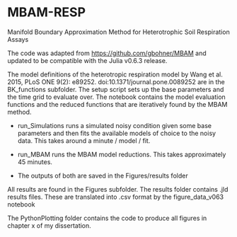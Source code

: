 # MBAM-RESP
Manifold Boundary Approximation Method for Heterotrophic Soil Respiration Assays

The code was adapted from https://github.com/gbohner/MBAM and updated to be compatible with the Julia v0.6.3 release.

The model definitions of the heterotropic respiration model by Wang et al. 2015, PLoS ONE 9(2): e89252.
doi:10.1371/journal.pone.0089252 are in the BK_functions subfolder. The setup script sets up the base parameters and the time grid to evaluate over. The notebook contains the model evaluation functions and the reduced functions that are iteratively found by the MBAM method.

* run_Simulations runs a simulated noisy condition given some base parameters and then fits the available models of choice to the noisy data. This takes around a minute / model / fit.

* run_MBAM runs the MBAM model reductions.  This takes approximately 45 minutes.

* The outputs of both are saved in the Figures/results folder

All results are found in the Figures subfolder. The results folder contains .jld results files. These are translated into .csv format by the figure_data_v063 notebook

The PythonPlotting folder contains the code to produce all figures in chapter x of my dissertation.

